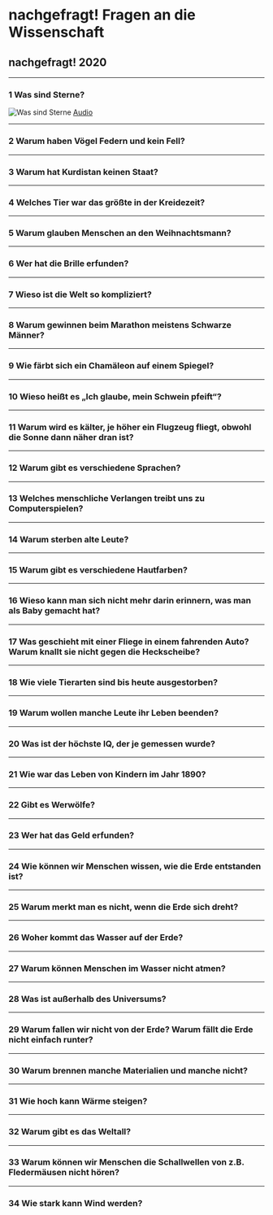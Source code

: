 # nachgefragt! Fragen an die Wissenschaft

## nachgefragt! 2020

---

### 1 Was sind Sterne?

![Was sind Sterne](image/01_Was_sind_Sterne.png)
[Audio](audio/01_Sterne.mp3)

---  

### 2 Warum haben Vögel Federn und kein Fell?

---  

### 3 Warum hat Kurdistan keinen Staat?

---  

### 4 Welches Tier war das größte in der Kreidezeit?

---  

### 5 Warum glauben Menschen an den Weihnachtsmann?

---  

### 6 Wer hat die Brille erfunden?

---  

### 7 Wieso ist die Welt so kompliziert?

---  

### 8 Warum gewinnen beim Marathon meistens Schwarze Männer?

---  

### 9 Wie färbt sich ein Chamäleon auf einem Spiegel?

---  

### 10 Wieso heißt es „Ich glaube, mein Schwein pfeift“?

---  

### 11 Warum wird es kälter, je höher ein Flugzeug fliegt, obwohl die Sonne dann näher dran ist?

---  

### 12 Warum gibt es verschiedene Sprachen?

---  

### 13 Welches menschliche Verlangen treibt uns zu Computerspielen?

---  

### 14 Warum sterben alte Leute?

---  

### 15 Warum gibt es verschiedene Hautfarben?

---  

### 16 Wieso kann man sich nicht mehr darin erinnern, was man als Baby gemacht hat?

---  

### 17 Was geschieht mit einer Fliege in einem fahrenden Auto? Warum knallt sie nicht gegen die Heckscheibe?

---  

### 18 Wie viele Tierarten sind bis heute ausgestorben?

---  

### 19 Warum wollen manche Leute ihr Leben beenden?

---  

### 20 Was ist der höchste IQ, der je gemessen wurde?

---  

### 21 Wie war das Leben von Kindern im Jahr 1890?

---  

### 22 Gibt es Werwölfe?

---  

### 23 Wer hat das Geld erfunden?

---  

### 24 Wie können wir Menschen wissen, wie die Erde entstanden ist?

---  

### 25 Warum merkt man es nicht, wenn die Erde sich dreht?

---  

### 26 Woher kommt das Wasser auf der Erde?

---  

### 27 Warum können Menschen im Wasser nicht atmen?

---  

### 28 Was ist außerhalb des Universums?

---  

### 29 Warum fallen wir nicht von der Erde? Warum fällt die Erde nicht einfach runter?

---  

### 30 Warum brennen manche Materialien und manche nicht?

---  

### 31 Wie hoch kann Wärme steigen?

---  

### 32 Warum gibt es das Weltall?

---  

### 33 Warum können wir Menschen die Schallwellen von z.B. Fledermäusen nicht hören?

---  

### 34 Wie stark kann Wind werden?
